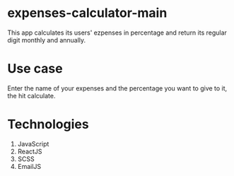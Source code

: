 # expenses-calculator-main

This app calculates its users' ezpenses in percentage and return its regular digit monthly and annually.

# Use case
Enter the name of your expenses and the percentage you want to give to it, the hit calculate.

# Technologies
1. JavaScript
2. ReactJS
3. SCSS
4. EmailJS
